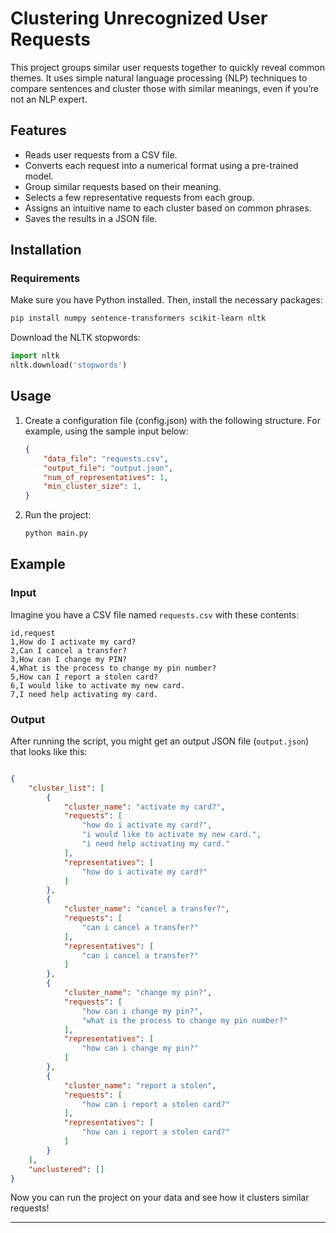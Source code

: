 # Clustering Unrecognized User Requests

This project groups similar user requests together to quickly reveal common themes. It uses simple natural language processing (NLP) techniques to compare sentences and cluster those with similar meanings, even if you’re not an NLP expert.

## Features
- Reads user requests from a CSV file.
- Converts each request into a numerical format using a pre-trained model.
- Group similar requests based on their meaning.
- Selects a few representative requests from each group.
- Assigns an intuitive name to each cluster based on common phrases.
- Saves the results in a JSON file.

## Installation
### Requirements
Make sure you have Python installed. Then, install the necessary packages:
```bash
pip install numpy sentence-transformers scikit-learn nltk
```
Download the NLTK stopwords:
```python
import nltk
nltk.download('stopwords')
```

## Usage
1. Create a configuration file (config.json) with the following structure. For example, using the sample input below:
   ```json
   {
       "data_file": "requests.csv",
       "output_file": "output.json",
       "num_of_representatives": 1,
       "min_cluster_size": 1,
   }
   ```
2. Run the project:
   ```bash
   python main.py
   ```

## Example
### Input
Imagine you have a CSV file named `requests.csv` with these contents:
```
id,request
1,How do I activate my card?
2,Can I cancel a transfer?
3,How can I change my PIN?
4,What is the process to change my pin number?
5,How can I report a stolen card?
6,I would like to activate my new card.
7,I need help activating my card.

```

### Output
After running the script, you might get an output JSON file (`output.json`) that looks like this:
```json

{
    "cluster_list": [
        {
            "cluster_name": "activate my card?",
            "requests": [
                "how do i activate my card?",
                "i would like to activate my new card.",
                "i need help activating my card."
            ],
            "representatives": [
                "how do i activate my card?"
            ]
        },
        {
            "cluster_name": "cancel a transfer?",
            "requests": [
                "can i cancel a transfer?"
            ],
            "representatives": [
                "can i cancel a transfer?"
            ]
        },
        {
            "cluster_name": "change my pin?",
            "requests": [
                "how can i change my pin?",
                "what is the process to change my pin number?"
            ],
            "representatives": [
                "how can i change my pin?"
            ]
        },
        {
            "cluster_name": "report a stolen",
            "requests": [
                "how can i report a stolen card?"
            ],
            "representatives": [
                "how can i report a stolen card?"
            ]
        }
    ],
    "unclustered": []
}

```

Now you can run the project on your data and see how it clusters similar requests!

---
